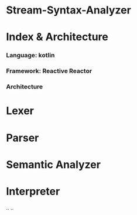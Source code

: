 # Stream-Syntax-Analyzer

# Index & Architecture
### Language: kotlin
### Framework: Reactive Reactor
### Architecture

# Lexer

# Parser

# Semantic Analyzer

# Interpreter
..
..
